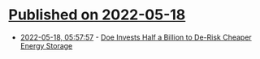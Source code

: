 # [Published on 2022-05-18](index.md)

* [2022-05-18, 05:57:57](https://news.ycombinator.com/item?id=31419661) - [Doe Invests Half a Billion to De-Risk Cheaper Energy Storage](https://www.solarpaces.org/doe-invests-half-a-billion-to-de-risk-cheaper-energy-storage/)
